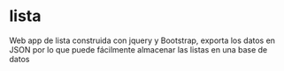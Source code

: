 # lista
Web app de lista construida con jquery y Bootstrap, exporta los datos en JSON por lo que puede fácilmente almacenar las listas en una base de datos
